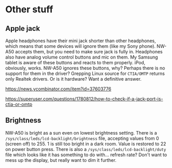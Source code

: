 Other stuff
===========

## Apple jack

Apple headphones have their mini jack shorter than other headphones, which means that some devices will ignore them
(like my Sony phone). NW-A50 accepts them, but you need to make sure jack is fully in. Headphones also have analog
volume control buttons and mic on them. My Samsung tablet is aware of these buttons and reacts to them properly. iPod,
obviously, works. NW-A50 ignores these buttons, why? Perhaps there is no support for them in the driver? Grepping Linux
source for `CTIA/OMTP` returns only Realtek drivers. Or is it hardware? Want a definitive answer.

https://news.ycombinator.com/item?id=37603776

https://superuser.com/questions/1780812/how-to-check-if-a-jack-port-is-ctia-or-omtp

## Brightness

NW-A50 is bright as a sun even on lowest brightness setting. There is a `/sys/class/leds/lcd-backlight/brightness` file,
accepting values from 0 (screen off) to 255. 1 is still too bright in a dark room. Value is restored to 22 on power
button press. There is also a `/sys/class/leds/lcd-backlight/duty` file which looks like it has something to do with...
refresh rate? Don't want to mess up the display, but really want to dim it further.